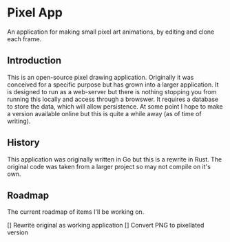 # Pixel App
An application for making small pixel art animations, by editing and clone each frame.

## Introduction
This is an open-source pixel drawing application. Originally it was conceived for a specific
purpose but has grown into a larger application. It is designed to run as a web-server but
there is nothing stopping you from running this locally and access through a browswer. It
requires a database to store the data, which will allow persistence. At some point I hope to
make a version available online but this is quite a while away (as of time of writing).

## History
This application was originally written in Go but this is a rewrite in Rust. The original
code was taken from a larger project so may not compile on it's own. 

## Roadmap
The current roadmap of items I'll be working on.

[] Rewrite original as working application
[] Convert PNG to pixellated version

